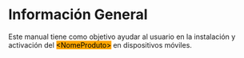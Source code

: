 # Información General

Este manual tiene como objetivo ayudar al usuario en la instalación y activación del <mark style="background-color:orange;">\<NomeProduto></mark> en dispositivos móviles.
